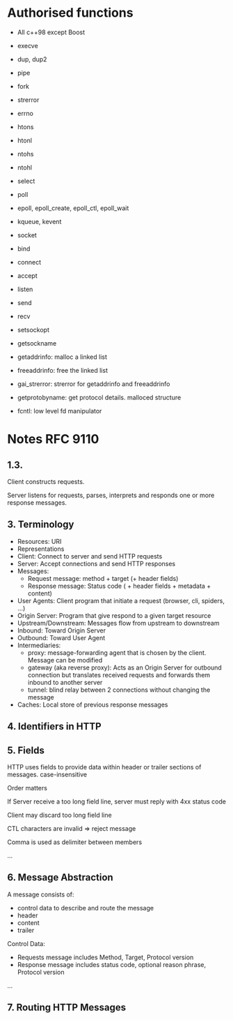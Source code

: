# Authorised functions

- All c++98 except Boost

- execve
- dup, dup2
- pipe
- fork

- strerror
- errno

- htons
- htonl
- ntohs
- ntohl

- select
- poll
- epoll, epoll_create, epoll_ctl, epoll_wait
- kqueue, kevent

- socket
- bind
- connect

- accept
- listen
- send
- recv

- setsockopt
- getsockname

- getaddrinfo: malloc a linked list
- freeaddrinfo: free the linked list
- gai_strerror: strerror for getaddrinfo and freeaddrinfo

- getprotobyname: get protocol details. malloced structure
- fcntl: low level fd manipulator

# Notes RFC 9110

## 1.3.

Client constructs requests.

Server listens for requests, parses, interprets and responds one or more response messages.

## 3. Terminology

- Resources: URI
- Representations
- Client: Connect to server and send HTTP requests
- Server: Accept connections and send HTTP responses
- Messages: 
	- Request message: method + target (+ header fields)
	- Response message: Status code ( + header fields + metadata + content)
- User Agents: Client program that initiate a request (browser, cli, spiders, ...)
- Origin Server: Program that give respond to a given target resource
- Upstream/Downstream: Messages flow from upstream to downstream
- Inbound: Toward Origin Server
- Outbound: Toward User Agent
- Intermediaries:
	- proxy: message-forwarding agent that is chosen by the client. Message can be modified
	- gateway (aka reverse proxy): Acts as an Origin Server for outbound connection but translates received requests and forwards them inbound to another server
	- tunnel: blind relay between 2 connections without changing the message
- Caches: Local store of previous response messages

## 4. Identifiers in HTTP

## 5. Fields

HTTP uses fields to provide data within header or trailer sections of messages. case-insensitive

Order matters

If Server receive a too long field line, server must reply with 4xx status code

Client may discard too long field line

CTL characters are invalid => reject message

Comma is used as delimiter between members

...

## 6. Message Abstraction

A message consists of:

- control data to describe and route the message
- header
- content
- trailer

Control Data:

- Requests message includes Method, Target, Protocol version
- Response message includes status code, optional reason phrase, Protocol version

...

## 7. Routing HTTP Messages